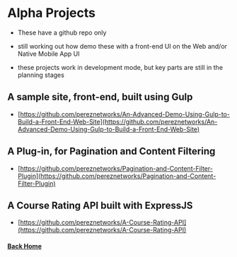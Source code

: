 # Alpha Projects


  - These have a github repo only

  - still working out how demo these with a front-end UI on the Web and/or Native Mobile App UI

  - these projects work in development mode, but key parts are still in the planning stages

## A sample site, front-end, built using Gulp
  - [https://github.com/pereznetworks/An-Advanced-Demo-Using-Gulp-to-Build-a-Front-End-Web-Site](https://github.com/pereznetworks/An-Advanced-Demo-Using-Gulp-to-Build-a-Front-End-Web-Site)


## A Plug-in, for Pagination and Content Filtering
  - [https://github.com/pereznetworks/Pagination-and-Content-Filter-Plugin](https://github.com/pereznetworks/Pagination-and-Content-Filter-Plugin)


## A Course Rating API built with ExpressJS
  - [https://github.com/pereznetworks/A-Course-Rating-API](https://github.com/pereznetworks/A-Course-Rating-API)

#### [Back Home](README.md)
